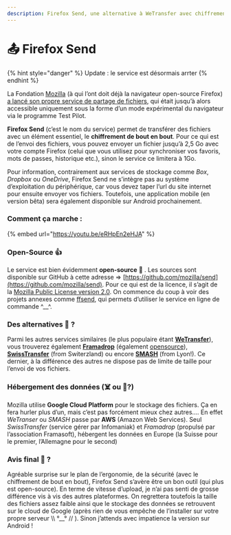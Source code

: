 ```yaml
---
description: Firefox Send, une alternative à WeTransfer avec chiffrement de bout en bout
---
```


# 📤 Firefox Send

{% hint style="danger" %}
Update : le service est désormais arrter
{% endhint %}

La Fondation [Mozilla](https://www.frandroid.com/tag/mozilla-firefox) (à qui l’ont doit déjà la navigateur open-source Firefox) [a lancé son propre service de partage de fichiers](https://blog.mozilla.org/blog/2019/03/12/introducing-firefox-send-providing-free-file-transfers-while-keeping-your-personal-information-private/), qui était jusqu’à alors accessible uniquement sous la forme d’un mode expérimental du navigateur via le programme Test Pilot.

**Firefox Send** (c’est le nom du service) permet de transférer des fichiers avec un élément essentiel, le **chiffrement de bout en bout**. Pour ce qui est de l’envoi des fichiers, vous pouvez envoyer un fichier jusqu’à 2,5 Go avec votre compte Firefox (celui que vous utilisez pour synchroniser vos favoris, mots de passes, historique etc.), sinon le service ce limitera à 1Go.&#x20;

Pour information, contrairement aux services de stockage comme _Box_, _Dropbox_ ou _OneDrive_, Firefox Send ne s’intègre pas au système d’exploitation du périphérique, car vous devez taper l’url du site internet pour ensuite envoyer vos fichiers. Toutefois, une application mobile (en version bêta) sera également disponible sur Android prochainement.

### **Comment ça marche :**

{% embed url="https://youtu.be/eRHpEn2eHJA" %}

### **Open-Source 👍**

Le service est bien évidemment **open-source** 🙂 . Les sources sont disponible sur GitHub à cette adresse => [https://github.com/mozilla/send](https://github.com/mozilla/send). Pour ce qui est de la licence, il s’agit de la [Mozilla Public License version 2.0](https://github.com/mozilla/send/blob/master/LICENSE). On commence du coup à voir des projets annexes comme [ffsend](https://github.com/timvisee/ffsend), qui permets d’utiliser le service en ligne de commande ^\_\_^.

### **Des alternatives 🔁 ?**

Parmi les autres services similaires (le plus populaire étant [**WeTransfer**](https://www.wetransfer.com/)), vous trouverez également [**Framadrop**](https://framadrop.org/) (également [opensource](https://framagit.org/framasoft/framadrop/)), [**SwissTransfer**](https://www.swisstransfer.com/fr) (from Switerzland) ou encore [**SMASH**](https://www.fromsmash.com/) (from Lyon!). Ce dernier, à la différence des autres ne dispose pas de limite de taille pour l’envoi de vos fichiers.

### **Hébergement des données (☠️ ou 🧸?)**

Mozilla utilise **Google Cloud Platform** pour le stockage des fichiers. Ça en fera hurler plus d’un, mais c’est pas forcément mieux chez autres…. En effet _WeTranser_ ou _SMASH_ passe par **AWS** (Amazon Web Services). Seul _SwissTransfer_ (service gérer par Infomaniak) et _Framadrop_ (propulsé par l’association Framasoft), hébergent les données en Europe (la Suisse pour le premier, l’Allemagne pour le second)

### **Avis final 🤔 ?**

Agréable surprise sur le plan de l’ergonomie, de la sécurité (avec le chiffrement de bout en bout), Firefox Send s’avère être un bon outil (qui plus est open-source). En terme de vitesse d’upload, je n’ai pas senti de grosse différence vis à vis des autres plateformes. On regrettera toutefois la taille des fichiers assez faible ainsi que le stockage des données se retrouvent sur le cloud de Google (après rien de vous empêche de l’installer sur votre propre serveur \\\ °\_\_° // ). Sinon j’attends avec impatience la version sur Android !
